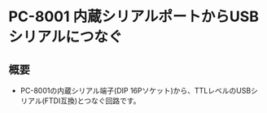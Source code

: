 # PC-8001 内蔵シリアルポートからUSBシリアルにつなぐ

## 概要

* PC-8001の内蔵シリアル端子(DIP 16Pソケット)から、TTLレベルのUSBシリアル(FTDI互換)とつなぐ回路です。



